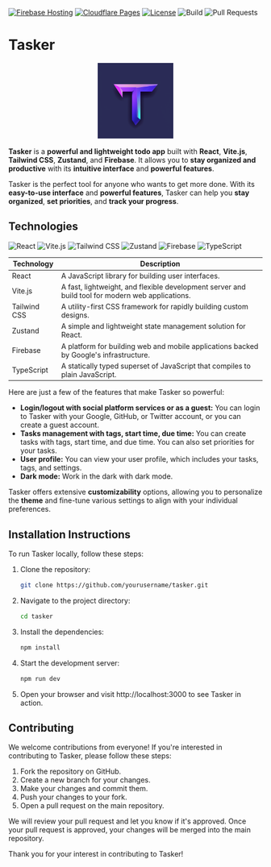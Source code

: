 [![Firebase Hosting](https://img.shields.io/badge/Firebase-Hosting-FFCA28?logo=firebase&logoColor=white)](https://real-todos-6d1b4.web.app/)
[![Cloudflare Pages](https://img.shields.io/badge/Cloudflare-Pages-F38020?logo=cloudflare&logoColor=white)](https://react-todos.pages.dev)
[![License](https://img.shields.io/badge/license-MIT-blue.svg)](https://github.com/vdloc/tasker/blob/master/LICENSE)
![Build](https://img.shields.io/badge/build-passing-brightgreen?style=flat)
![Pull Requests](https://img.shields.io/github/issues-pr/vdloc/tasker?style=flat)


# Tasker

<div style="text-align:center;">
  <img src="/markdown/imgs/tasker.png" alt="Tasker Logo" style="max-width: 150px;">
</div>

**Tasker** is a **powerful and lightweight todo app** built with **React**, **Vite.js**, **Tailwind CSS**, **Zustand**, and **Firebase**. It allows you to **stay organized and productive** with its **intuitive interface** and **powerful features**.

Tasker is the perfect tool for anyone who wants to get more done. With its **easy-to-use interface** and **powerful features**, Tasker can help you **stay organized**, **set priorities**, and **track your progress**.

## Technologies

![React](https://img.shields.io/badge/-React-61DAFB?logo=react&logoColor=white&style=flat)
![Vite.js](https://img.shields.io/badge/-Vite.js-646CFF?logo=vite&logoColor=white&style=flat)
![Tailwind CSS](https://img.shields.io/badge/-Tailwind_CSS-38B2AC?logo=tailwind-css&logoColor=white&style=flat)
![Zustand](https://img.shields.io/badge/-Zustand-FFC83D?logo=zustand&logoColor=white&style=flat)
![Firebase](https://img.shields.io/badge/-Firebase-FFCA28?logo=firebase&logoColor=white&style=flat)
![TypeScript](https://img.shields.io/badge/-TypeScript-3178C6?logo=typescript&logoColor=white&style=flat)

| Technology   | Description                                                                                      |
| ------------ | ------------------------------------------------------------------------------------------------ |
| React        | A JavaScript library for building user interfaces.                                               |
| Vite.js      | A fast, lightweight, and flexible development server and build tool for modern web applications. |
| Tailwind CSS | A utility-first CSS framework for rapidly building custom designs.                               |
| Zustand      | A simple and lightweight state management solution for React.                                    |
| Firebase     | A platform for building web and mobile applications backed by Google's infrastructure.           |
| TypeScript   | A statically typed superset of JavaScript that compiles to plain JavaScript.                     |

Here are just a few of the features that make Tasker so powerful:

- **Login/logout with social platform services or as a guest:** You can login to Tasker with your Google, GitHub, or Twitter account, or you can create a guest account.
- **Tasks management with tags, start time, due time:** You can create tasks with tags, start time, and due time. You can also set priorities for your tasks.
- **User profile:** You can view your user profile, which includes your tasks, tags, and settings.
- **Dark mode:** Work in the dark with dark mode.

Tasker offers extensive **customizability** options, allowing you to personalize the **theme** and fine-tune various settings to align with your individual preferences.



## Installation Instructions

To run Tasker locally, follow these steps:

1. Clone the repository:
   ```bash
   git clone https://github.com/yourusername/tasker.git
   ```
2. Navigate to the project directory:
   ```bash
   cd tasker
   ```
3. Install the dependencies:
   ```bash
   npm install
   ```
4. Start the development server:
   ```bash
   npm run dev
   ```
5. Open your browser and visit http://localhost:3000 to see Tasker in action.

## Contributing

We welcome contributions from everyone! If you're interested in contributing to Tasker, please follow
these steps:

1. Fork the repository on GitHub.
2. Create a new branch for your changes.
3. Make your changes and commit them.
4. Push your changes to your fork.
5. Open a pull request on the main repository.

We will review your pull request and let you know if it's approved. Once your pull request is approved, your changes will be merged into the main repository.

Thank you for your interest in contributing to Tasker!
